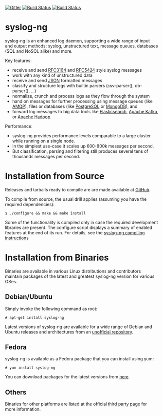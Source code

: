 [![Gitter](https://badges.gitter.im/Join%20Chat.svg)](https://gitter.im/balabit/syslog-ng?utm_source=badge&utm_medium=badge&utm_campaign=pr-badge&utm_content=body_badge)
[![Build Status](https://travis-ci.org/balabit/syslog-ng.svg?branch=master)](https://travis-ci.org/balabit/syslog-ng)
[![Build Status](https://drone.io/github.com/balabit/syslog-ng/status.png)](https://drone.io/github.com/balabit/syslog-ng/latest)

syslog-ng
=========

syslog-ng is an enhanced log daemon, supporting a wide range of input
and output methods: syslog, unstructured text, message queues,
databases (SQL and NoSQL alike) and more.

Key features:
  * receive and send [RFC3164](https://tools.ietf.org/html/rfc3164)
    and [RFC5424](https://tools.ietf.org/html/rfc5424) style syslog
    messages
  * work with any kind of unstructured data
  * receive and send [JSON](http://json.org/) formatted messages
  * classify and structure logs with builtin parsers (csv-parser(),
    db-parser(), ...)
  * normalize, crunch and process logs as they flow through the system
  * hand on messages for further processing using message queues (like
    [AMQP](http://www.amqp.org/)), files or databases (like
    [PostgreSQL](http://www.postgresql.org/) or
    [MongoDB](http://www.mongodb.org/)), and
  * forward log messages to big data tools like [Elasticsearch](https://www.elastic.co/),
    [Apache Kafka](http://kafka.apache.org/), or
    [Apache Hadoop](http://hadoop.apache.org/).

Performance:
  * syslog-ng provides performance levels comparable to a large
    cluster while running on a single node.
  * In the simplest use-case it scales up 600-800k messages per
    second.
  * But classification, parsing and filtering still produces several
    tens of thousands messages per second.

Installation from Source
========================

Releases and tarballs ready to compile are are made available at [GitHub][github-repo].

 [github-repo]: https://github.com/balabit/syslog-ng/releases

To compile from source, the usual drill applies (assuming you have
the required dependencies):

    $ ./configure && make && make install

Some of the functionality is compiled only in case the required
development libraries are present. The configure script displays a
summary of enabled features at the end of its run.
For details, see the [syslog-ng compiling instructions](https://www.balabit.com/sites/default/files/documents/syslog-ng-ose-latest-guides/en/syslog-ng-ose-guide-admin/html/compiling-syslog-ng.html)


Installation from Binaries
==========================

Binaries are available in various Linux distributions and contributors
maintain packages of the latest and greatest syslog-ng version for
various OSes.

Debian/Ubuntu
-------------

Simply invoke the following command as root:

    # apt-get install syslog-ng

Latest versions of syslog-ng are available for a wide range of Debian
and Ubuntu releases and architectures from an
[unofficial repository](https://build.opensuse.org/project/show/home:laszlo_budai:syslog-ng).

 [madhouse-repo]: http://asylum.madhouse-project.org/projects/debian/

Fedora
------

syslog-ng is available as a Fedora package that you can install using
yum:

    # yum install syslog-ng

You can download packages for the latest versions from [here](https://copr.fedoraproject.org/coprs/czanik/).

Others
------

Binaries for other platforms are listed at the
official [third party page][3rd-party] for more information.

 [3rd-party]: https://syslog-ng.org/3rd-party-binaries/
